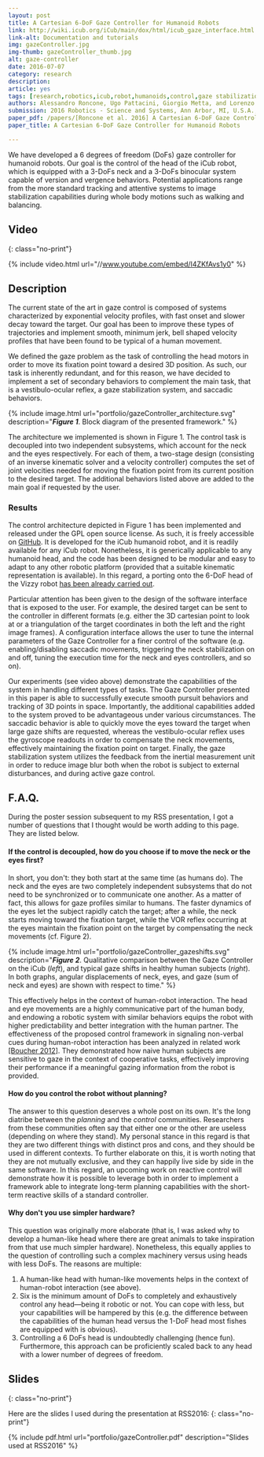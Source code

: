 ```yaml
---
layout: post
title: A Cartesian 6-DoF Gaze Controller for Humanoid Robots
link: http://wiki.icub.org/iCub/main/dox/html/icub_gaze_interface.html
link-alt: Documentation and tutorials
img: gazeController.jpg
img-thumb: gazeController_thumb.jpg
alt: gaze-controller
date: 2016-07-07
category: research
description:
article: yes
tags: [research,robotics,icub,robot,humanoids,control,gaze stabilization,inertial sensor,imu,velocity control,whole body motion,walking,balancing,open source,github]
authors: Alessandro Roncone, Ugo Pattacini, Giorgio Metta, and Lorenzo Natale
submission: 2016 Robotics - Science and Systems, Ann Arbor, MI, U.S.A., June 18-22, 2016
paper_pdf: /papers/[Roncone et al. 2016] A Cartesian 6-DoF Gaze Controller for Humanoid Robots.pdf
paper_title: A Cartesian 6-DoF Gaze Controller for Humanoid Robots

---
```


We have developed a 6 degrees of freedom (DoFs) gaze controller for humanoid robots. Our goal is the control of the head of the iCub robot, which is equipped with a 3-DoFs neck and a 3-DoFs binocular system capable of version and vergence behaviors. Potential applications range from the more standard tracking and attentive systems to image stabilization capabilities during whole body motions such as walking and balancing.

## Video
{: class="no-print"}

{% include video.html url="//www.youtube.com/embed/I4ZKfAvs1y0" %}

## Description

The current state of the art in gaze control is composed of systems characterized by exponential velocity profiles, with fast onset and slower decay toward the target. Our goal has been to improve these types of trajectories and implement smooth, minimum jerk, bell shaped velocity profiles that have been found to be typical of a human movement.

We defined the gaze problem as the task of controlling the head motors in order to move its fixation point toward a desired 3D position. As such, our task is inherently redundant, and for this reason, we have decided to implement a set of secondary behaviors to complement the main task, that is a vestibulo-ocular reflex, a gaze stabilization system, and saccadic behaviors.

{% include image.html url="portfolio/gazeController_architecture.svg" description="<b><i>Figure 1</i></b>. Block diagram of the presented framework." %}

The architecture we implemented is shown in Figure 1. The control task is decoupled into two independent subsystems, which account for the neck and the eyes respectively. For each of them, a two-stage design (consisting of an inverse kinematic solver and a velocity controller) computes the set of joint velocities needed for moving the fixation point from its current position to the desired target.
The additional behaviors listed above are added to the main goal if requested by the user.

### Results

The control architecture depicted in Figure 1 has been implemented and released under the GPL open source license. As such, it is freely accessible on [GitHub](https://github.com/robotology/icub-main). It is developed for the iCub humanoid robot, and it is readily available for any iCub robot. Nonetheless, it is generically applicable to any humanoid head, and the code has been designed to be modular and easy to adapt to any other robotic platform (provided that a suitable kinematic representation is available). In this regard, a porting onto the 6-DoF head of the Vizzy robot [has been already carried out](http://mediawiki.isr.ist.utl.pt/wiki/Vizzy\_Cartesian\_Interface).

Particular attention has been given to the design of the software interface that is exposed to the user. For example, the desired target can be sent to the controller in different formats (e.g. either the 3D cartesian point to look at or a triangulation of the target coordinates in both the left and the right image frames). A configuration interface allows the user to tune the internal parameters of the Gaze Controller for a finer control of the software (e.g. enabling/disabling saccadic movements, triggering the neck stabilization on and off, tuning the execution time for the neck and eyes controllers, and so on).

Our experiments (see video above) demonstrate the capabilities of the system in handling different types of tasks. The Gaze Controller presented in this paper is able to successfully execute smooth pursuit behaviors and tracking of 3D points in space. Importantly, the additional capabilities added to the system proved to be advantageous under various circumstances. The saccadic behavior is able to quickly move the eyes toward the target when large gaze shifts are requested, whereas the vestibulo-ocular reflex uses the gyroscope readouts in order to compensate the neck movements, effectively maintaining the fixation point on target. Finally, the gaze stabilization system utilizes the feedback from the inertial measurement unit in order to reduce image blur both when the robot is subject to external disturbances, and during active gaze control.

## F.A.Q.

During the poster session subsequent to my RSS presentation, I got a number of questions that I thought would be worth adding to this page. They are listed below.

#### If the control is decoupled, how do you choose if to move the neck or the eyes first?

In short, you don't: they both start at the same time (as humans do). The neck and the eyes are two completely independent subsystems that do not need to be synchronized or to communicate one another. As a matter of fact, this allows for gaze profiles similar to humans. The faster dynamics of the eyes let the subject rapidly catch the target; after a while, the neck starts moving toward the fixation target, while the VOR reflex occurring at the eyes maintain the fixation point on the target by compensating the neck movements (cf. Figure 2).

{% include image.html url="portfolio/gazeController_gazeshifts.svg" description="<b><i>Figure 2</i></b>. Qualitative comparison between the Gaze Controller on the iCub (<i>left</i>), and typical gaze shifts in healthy human subjects (<i>right</i>). In both graphs, angular displacements of neck, eyes, and gaze (sum of neck and eyes) are shown with respect to time." %}

This effectively helps in the context of human-robot interaction. The head and eye movements are a highly communicative part of the human body, and endowing a robotic system with similar behaviors equips the robot with higher predictability and better integration with the human partner. The effectiveness of the proposed control framework in signaling non-verbal cues during human-robot interaction has been analyzed in related work [[Boucher 2012]](https://www.ncbi.nlm.nih.gov/pubmed/22563315). They demonstrated how naive human subjects are sensitive to gaze in the context of cooperative tasks, effectively improving their performance if a meaningful gazing information from the robot is provided.

#### How do you control the robot without planning?

The answer to this question deserves a whole post on its own. It's the long diatribe between the _planning_ and the _control_ communities. Researchers from these communities often say that either one or the other are useless (depending on where they stand). My personal stance in this regard is that they are two different things with distinct pros and cons, and they should be used in different contexts. To further elaborate on this, it is worth noting that they are not mutually exclusive, and they can happily live side by side in the same software. In this regard, an upcoming work on reactive control will demonstrate how it is possible to leverage both in order to implement a framework able to integrate long-term planning capabilities with the short-term reactive skills of a standard controller.

#### Why don't you use simpler hardware?

This question was originally more elaborate (that is, I was asked why to develop a human-like head where there are great animals to take inspiration from that use much simpler hardware). Nonetheless, this equally applies to the question of controlling such a complex machinery versus using heads with less DoFs. The reasons are multiple:

 1. A human-like head with human-like movements helps in the context of human-robot interaction (see above).
 2. Six is the minimum amount of DoFs to completely and exhaustively control any head—being it robotic or not. You can cope with less, but your capabilities will be hampered by this (e.g. the difference between the capabilities of the human head versus the 1-DoF head most fishes are equipped with is obvious).
 3. Controlling a 6 DoFs head is undoubtedly challenging (hence fun). Furthermore, this approach can be proficiently scaled back to any head with a lower number of degrees of freedom.

## Slides
{: class="no-print"}

Here are the slides I used during the presentation at RSS2016:
{: class="no-print"}

{% include pdf.html url="portfolio/gazeController.pdf" description="Slides used at RSS2016" %}

